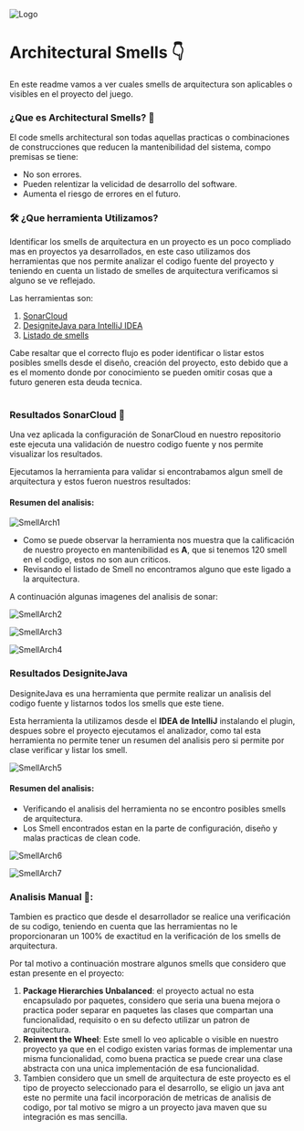 ![Logo](https://upload.wikimedia.org/wikipedia/commons/thumb/0/0f/Logo_de_la_Escuela_Colombiana_de_Ingenier%C3%ADa.svg/2560px-Logo_de_la_Escuela_Colombiana_de_Ingenier%C3%ADa.svg.png)


# Architectural Smells 👇

En este readme vamos a ver cuales smells de arquitectura son aplicables o visibles en el proyecto del juego.

### ¿Que es Architectural Smells? 🤔

El code smells architectural son todas aquellas practicas o combinaciones de construcciones que reducen la mantenibilidad del sistema, compo premisas se tiene:
* No son errores.
* Pueden relentizar la velicidad de desarrollo del software.
* Aumenta el riesgo de errores en el futuro.

### 🛠️ ¿Que herramienta Utilizamos?

Identificar los smells de arquitectura en un proyecto es un poco compliado mas en proyectos ya desarrollados, en este caso utilizamos dos herramientas que nos permite analizar el codigo fuente del proyecto y teniendo en cuenta un listado de smelles de arquitectura verificamos si alguno se ve reflejado.

Las herramientas son:

1. [SonarCloud](https://sonarcloud.io/)
2. [DesigniteJava para IntelliJ IDEA](https://www.designite-tools.com/)
3. [Listado de smells](https://www.tusharma.in/smells/ARCH.html)

Cabe resaltar que el correcto flujo es poder identificar o listar estos posibles smells desde el diseño, creación del proyecto, esto debido que a es el momento donde por conocimiento se pueden omitir cosas que a futuro generen esta deuda tecnica.

#
### Resultados SonarCloud 🥸

Una vez aplicada la configuración de SonarCloud en nuestro repositorio este ejecuta una validación de nuestro codigo fuente y nos permite visualizar los resultados.

Ejecutamos la herramienta para validar si encontrabamos algun smell de arquitectura y estos fueron nuestros resultados:

#### Resumen del analisis:

![SmellArch1](https://github.com/IngEdwinV/wbt/blob/codeSmellRefactoring/Imagenes/SmellArch1.png)

* Como se puede observar la herramienta nos muestra que la calificación de nuestro proyecto en mantenibilidad es **A**, que si tenemos 120 smell en el codigo, estos no son aun criticos.
* Revisando el listado de Smell no encontramos alguno que este ligado a la arquitectura.

A continuación algunas imagenes del analisis de sonar:

![SmellArch2](https://github.com/IngEdwinV/wbt/blob/codeSmellRefactoring/Imagenes/SmellArch2.png)

![SmellArch3](https://github.com/IngEdwinV/wbt/blob/codeSmellRefactoring/Imagenes/SmellArch3.png)

![SmellArch4](https://github.com/IngEdwinV/wbt/blob/codeSmellRefactoring/Imagenes/SmellArch4.png)

### Resultados DesigniteJava

DesigniteJava es una herramienta que permite realizar un analisis del codigo fuente y listarnos todos los smells que este tiene.

Esta herramienta la utilizamos desde el **IDEA de IntelliJ** instalando el plugin, despues sobre el proyecto ejecutamos el analizador, como tal esta herramienta no permite tener un resumen del analisis pero si permite por clase verificar y listar los smell.

![SmellArch5](https://github.com/IngEdwinV/wbt/blob/codeSmellRefactoring/Imagenes/SmellArch5.png)

#### Resumen del analisis:

* Verificando el analisis del herramienta no se encontro posibles smells de arquitectura.
* Los Smell encontrados estan en la parte de configuración, diseño y malas practicas de clean code.

![SmellArch6](https://github.com/IngEdwinV/wbt/blob/codeSmellRefactoring/Imagenes/SmellArch6.png)

![SmellArch7](https://github.com/IngEdwinV/wbt/blob/codeSmellRefactoring/Imagenes/SmellArch7.png)

### Analisis Manual 🧐:

Tambien es practico que desde el desarrollador se realice una verificación de su codigo, teniendo en cuenta que las herramientas no le proporcionaran un 100% de exactitud en la verificación de los smells de arquitectura.

Por tal motivo a continuación mostrare algunos smells que considero que estan presente en el proyecto:

1. **Package Hierarchies Unbalanced**: el proyecto actual no esta encapsulado por paquetes, considero que seria una buena mejora o practica poder separar en paquetes las clases que compartan una funcionalidad, requisito o en su defecto utilizar un patron de arquitectura.
2. **Reinvent the Wheel**: Este smell lo veo aplicable o visible en nuestro proyecto ya que en el codigo existen varias formas de implementar una misma funcionalidad, como buena practica se puede crear una clase abstracta con una unica implementación de esa funcionalidad.
3. Tambien considero que un smell de arquitectura de este proyecto es el tipo de proyecto seleccionado para el desarrollo, se eligio un java ant este no permite una facil incorporación de metricas de analisis de codigo, por tal motivo se migro a un proyecto java maven que su integración es mas sencilla.